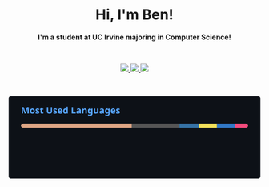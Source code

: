 <h1 align="center">Hi, I'm Ben!</h1>

**<p align="center">I'm a student at UC Irvine majoring in Computer Science!</p>**

<br/>

<!--<p align="center">
  <img src="stats.svg">
  <br/>
</p>-->

<p align="center">
  <a href="https://github.com/https123456789?tab=repositories&q=&type=&language=rust&sort=">
    <img src="https://img.shields.io/badge/rust-%23000000.svg?style=for-the-badge&logo=rust&logoColor=white"/>
  </a>
  <a href="https://github.com/https123456789?tab=repositories&q=&type=&language=python&sort=">
    <img src="https://img.shields.io/badge/python-3670A0?style=for-the-badge&logo=python&logoColor=ffdd54"/>
  </a>
  <a href="https://github.com/https123456789?tab=repositories&q=&type=&language=c&sort=">
    <img src="https://img.shields.io/badge/c-%2300599C.svg?style=for-the-badge&logo=c&logoColor=white"/>
  </a>
</p>

<br/>

<p align="center">
  <img src="langs.svg?" align="center"/>
</p>

